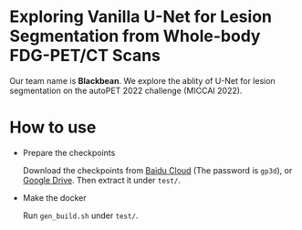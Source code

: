 # Exploring Vanilla U-Net for Lesion Segmentation from Whole-body FDG-PET/CT Scans
Our team name is **Blackbean**. We explore the ablity of U-Net for lesion segmentation on the autoPET 2022 challenge (MICCAI 2022).

# How to use
- Prepare the checkpoints

  Download the checkpoints from [Baidu Cloud](https://pan.baidu.com/s/15o3fyv51ed2KTkYrPbNEjQ) (The password is ``gp3d``), or [Google Drive](https://drive.google.com/file/d/1wANllzQlSvz29ZQ-XBGI9dVdpsHnBRpK/view?usp=sharing). Then extract it under ``test/``.

- Make the docker

  Run ``gen_build.sh`` under ``test/``.

